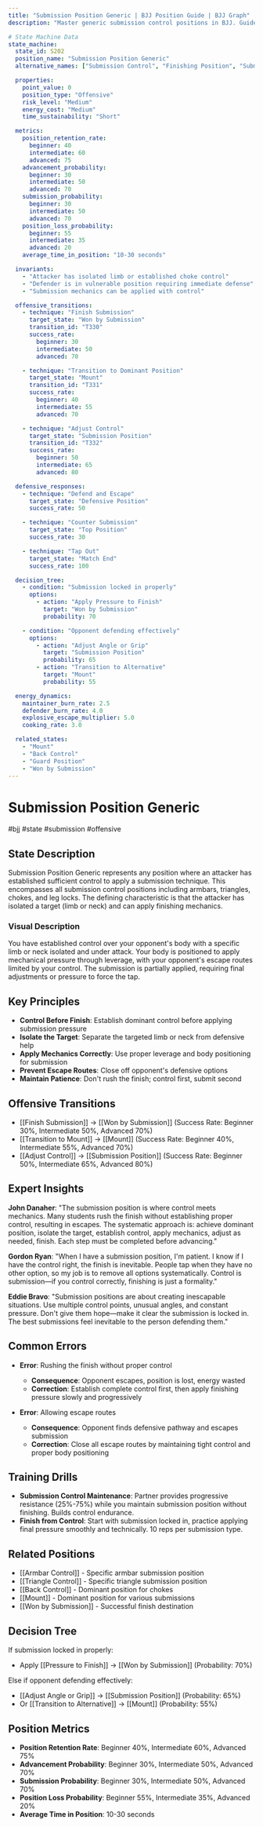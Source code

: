 ```yaml
---
title: "Submission Position Generic | BJJ Position Guide | BJJ Graph"
description: "Master generic submission control positions in BJJ. Guide covering control, finishing mechanics, and defense. Success rates: Beginner 30%, Intermediate 50%, Advanced 70%."

# State Machine Data
state_machine:
  state_id: S202
  position_name: "Submission Position Generic"
  alternative_names: ["Submission Control", "Finishing Position", "Submission Setup"]

  properties:
    point_value: 0
    position_type: "Offensive"
    risk_level: "Medium"
    energy_cost: "Medium"
    time_sustainability: "Short"

  metrics:
    position_retention_rate:
      beginner: 40
      intermediate: 60
      advanced: 75
    advancement_probability:
      beginner: 30
      intermediate: 50
      advanced: 70
    submission_probability:
      beginner: 30
      intermediate: 50
      advanced: 70
    position_loss_probability:
      beginner: 55
      intermediate: 35
      advanced: 20
    average_time_in_position: "10-30 seconds"

  invariants:
    - "Attacker has isolated limb or established choke control"
    - "Defender is in vulnerable position requiring immediate defense"
    - "Submission mechanics can be applied with control"

  offensive_transitions:
    - technique: "Finish Submission"
      target_state: "Won by Submission"
      transition_id: "T330"
      success_rate:
        beginner: 30
        intermediate: 50
        advanced: 70

    - technique: "Transition to Dominant Position"
      target_state: "Mount"
      transition_id: "T331"
      success_rate:
        beginner: 40
        intermediate: 55
        advanced: 70

    - technique: "Adjust Control"
      target_state: "Submission Position"
      transition_id: "T332"
      success_rate:
        beginner: 50
        intermediate: 65
        advanced: 80

  defensive_responses:
    - technique: "Defend and Escape"
      target_state: "Defensive Position"
      success_rate: 50

    - technique: "Counter Submission"
      target_state: "Top Position"
      success_rate: 30

    - technique: "Tap Out"
      target_state: "Match End"
      success_rate: 100

  decision_tree:
    - condition: "Submission locked in properly"
      options:
        - action: "Apply Pressure to Finish"
          target: "Won by Submission"
          probability: 70

    - condition: "Opponent defending effectively"
      options:
        - action: "Adjust Angle or Grip"
          target: "Submission Position"
          probability: 65
        - action: "Transition to Alternative"
          target: "Mount"
          probability: 55

  energy_dynamics:
    maintainer_burn_rate: 2.5
    defender_burn_rate: 4.0
    explosive_escape_multiplier: 5.0
    cooking_rate: 3.0

  related_states:
    - "Mount"
    - "Back Control"
    - "Guard Position"
    - "Won by Submission"
---
```


<script type="application/ld+json">
{
  "@context": "https://schema.org",
  "@type": "WebPage",
  "name": "Submission Position Generic",
  "description": "Master generic submission control positions in BJJ. Guide covering control, finishing mechanics, and defense. Success rates: Beginner 30%, Intermediate 50%, Advanced 70%.",
  "url": "https://bjjgraph.com/positions/submission-position-generic"
}
</script>

# Submission Position Generic
#bjj #state #submission #offensive

## State Description
Submission Position Generic represents any position where an attacker has established sufficient control to apply a submission technique. This encompasses all submission control positions including armbars, triangles, chokes, and leg locks. The defining characteristic is that the attacker has isolated a target (limb or neck) and can apply finishing mechanics.

### Visual Description
You have established control over your opponent's body with a specific limb or neck isolated and under attack. Your body is positioned to apply mechanical pressure through leverage, with your opponent's escape routes limited by your control. The submission is partially applied, requiring final adjustments or pressure to force the tap.

## Key Principles
- **Control Before Finish**: Establish dominant control before applying submission pressure
- **Isolate the Target**: Separate the targeted limb or neck from defensive help
- **Apply Mechanics Correctly**: Use proper leverage and body positioning for submission
- **Prevent Escape Routes**: Close off opponent's defensive options
- **Maintain Patience**: Don't rush the finish; control first, submit second

## Offensive Transitions
- [[Finish Submission]] → [[Won by Submission]] (Success Rate: Beginner 30%, Intermediate 50%, Advanced 70%)
- [[Transition to Mount]] → [[Mount]] (Success Rate: Beginner 40%, Intermediate 55%, Advanced 70%)
- [[Adjust Control]] → [[Submission Position]] (Success Rate: Beginner 50%, Intermediate 65%, Advanced 80%)

## Expert Insights
**John Danaher**: "The submission position is where control meets mechanics. Many students rush the finish without establishing proper control, resulting in escapes. The systematic approach is: achieve dominant position, isolate the target, establish control, apply mechanics, adjust as needed, finish. Each step must be completed before advancing."

**Gordon Ryan**: "When I have a submission position, I'm patient. I know if I have the control right, the finish is inevitable. People tap when they have no other option, so my job is to remove all options systematically. Control is submission—if you control correctly, finishing is just a formality."

**Eddie Bravo**: "Submission positions are about creating inescapable situations. Use multiple control points, unusual angles, and constant pressure. Don't give them hope—make it clear the submission is locked in. The best submissions feel inevitable to the person defending them."

## Common Errors
- **Error**: Rushing the finish without proper control
  - **Consequence**: Opponent escapes, position is lost, energy wasted
  - **Correction**: Establish complete control first, then apply finishing pressure slowly and progressively

- **Error**: Allowing escape routes
  - **Consequence**: Opponent finds defensive pathway and escapes submission
  - **Correction**: Close all escape routes by maintaining tight control and proper body positioning

## Training Drills
- **Submission Control Maintenance**: Partner provides progressive resistance (25%-75%) while you maintain submission position without finishing. Builds control endurance.
- **Finish from Control**: Start with submission locked in, practice applying final pressure smoothly and technically. 10 reps per submission type.

## Related Positions
- [[Armbar Control]] - Specific armbar submission position
- [[Triangle Control]] - Specific triangle submission position  
- [[Back Control]] - Dominant position for chokes
- [[Mount]] - Dominant position for various submissions
- [[Won by Submission]] - Successful finish destination

## Decision Tree
If submission locked in properly:
- Apply [[Pressure to Finish]] → [[Won by Submission]] (Probability: 70%)

Else if opponent defending effectively:
- [[Adjust Angle or Grip]] → [[Submission Position]] (Probability: 65%)
- Or [[Transition to Alternative]] → [[Mount]] (Probability: 55%)

## Position Metrics
- **Position Retention Rate**: Beginner 40%, Intermediate 60%, Advanced 75%
- **Advancement Probability**: Beginner 30%, Intermediate 50%, Advanced 70%
- **Submission Probability**: Beginner 30%, Intermediate 50%, Advanced 70%
- **Position Loss Probability**: Beginner 55%, Intermediate 35%, Advanced 20%
- **Average Time in Position**: 10-30 seconds
